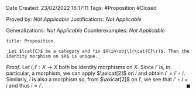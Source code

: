 <br />
<br />

Date Created: 23/02/2022 16:17:11
Tags: #Proposition #Closed 

Proved by: _Not Applicable_
Justifications: _Not Applicable_

Generalizations: _Not Applicable_
Counterexamples: _Not Applicable_

``` ad-Proposition
title: Proposition.

_Let $\cat{C}$ be a category and fix $X\in\obj\l(\cat{C}\r)$. Then the identity morphism on $X$ is unique._

```

_Proof_. Let $i,i':X\to X$ both be identity morphisms on $X$. Since $i'$ is, in particular, a morphism, we can apply $\axicat[2]$ on $i$ and obtain $i'=i'\circ i$. Similarly, $i$ is also a morphism so, from $\axicat[2]$ on $i'$, we see that $i'\circ i=i$ and thus $i=i'$.<span style="float:right;">$\blacksquare$</span>
